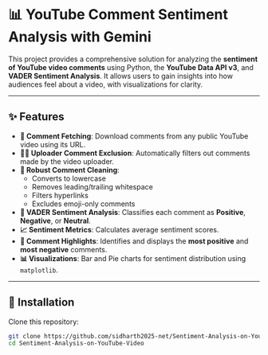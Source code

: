 

# 📊 YouTube Comment Sentiment Analysis with Gemini

This project provides a comprehensive solution for analyzing the **sentiment of YouTube video comments** using Python, the **YouTube Data API v3**, and **VADER Sentiment Analysis**. It allows users to gain insights into how audiences feel about a video, with visualizations for clarity.

---

## ✨ Features

- **🔗 Comment Fetching**: Download comments from any public YouTube video using its URL.
- **🙅‍♂️ Uploader Comment Exclusion**: Automatically filters out comments made by the video uploader.
- **🧹 Robust Comment Cleaning**:
  - Converts to lowercase
  - Removes leading/trailing whitespace
  - Filters hyperlinks
  - Excludes emoji-only comments
- **🧠 VADER Sentiment Analysis**: Classifies each comment as **Positive**, **Negative**, or **Neutral**.
- **📈 Sentiment Metrics**: Calculates average sentiment scores.
- **💬 Comment Highlights**: Identifies and displays the **most positive** and **most negative** comments.
- **📊 Visualizations**: Bar and Pie charts for sentiment distribution using `matplotlib`.

---

## 🔧 Installation

Clone this repository:

```bash
git clone https://github.com/sidharth2025-net/Sentiment-Analysis-on-YouTube-Video.git
cd Sentiment-Analysis-on-YouTube-Video
